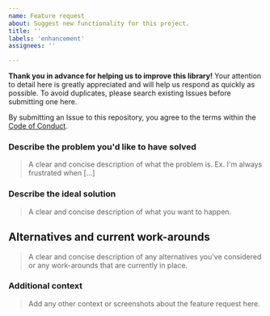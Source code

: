 ```yaml
---
name: Feature request
about: Suggest new functionality for this project.
title: ''
labels: 'enhancement'
assignees: ''

---
```


**Thank you in advance for helping us to improve this library!** Your attention to detail here is greatly appreciated and will help us respond as quickly as possible. To avoid duplicates, please search existing Issues before submitting one here.

By submitting an Issue to this repository, you agree to the terms within the [Code of Conduct](https://github.com/mikesongming/SE-Geometry/blob/master/CODE-OF-CONDUCT.md).

### Describe the problem you'd like to have solved

> A clear and concise description of what the problem is. Ex. I'm always frustrated when [...]

### Describe the ideal solution

> A clear and concise description of what you want to happen.

## Alternatives and current work-arounds

> A clear and concise description of any alternatives you've considered or any work-arounds that are currently in place.

### Additional context

> Add any other context or screenshots about the feature request here.
